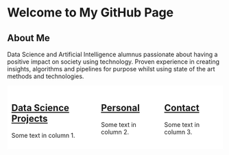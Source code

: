 <style>
    .custom-font {
        font-family: Georgia, serif;
        color: #9C9C9C;
    }
    .container {
        display: flex;
    }
    .column {
    flex: 33.33%;
    padding: 10px;
  }
</style>

<!-- <!-- # Regular Markdown Heading -->

<!-- <p class="custom-font">This is a paragraph with a custom font and color.</p> -->

<!-- Normal text follows here.  -->

# Welcome to My GitHub Page

<!-- <p class="custom-font">Emma van Hees</p> -->

## About Me

Data Science and Artificial Intelligence alumnus passionate about having
a positive impact on society using technology. Proven experience in creating insights, algorithms and pipelines for purpose whilst using state of
the art methods and technologies.

<!-- ## Projects -->

<!-- - [Project 1](/projects/taxonomy_matching.md).
- [Project 2](https://github.com/username/project2) -->

<div class="container">
  <div class="column" style="background-color:#FFFFFF;">
    <h2> <a href="/projects/taxonomy_matching.md">Data Science Projects</a> </h2>
    <p>Some text in column 1.</p>
  </div>
  <div class="column" style="background-color:#ffffff;">
    <h2> <a href="/projects/news_data.md">Personal </a></h2>
    <p>Some text in column 2.</p>
  </div>
  <div class="column" style="background-color:#ffffff;">
    <h2> <a href="/projects/index.md">Contact </a> </h2>
    <p>Some text in column 3.</p>
  </div>
</div>



<!-- ## Contact

You can reach me at [email@example.com](mailto:email@example.com). -->
